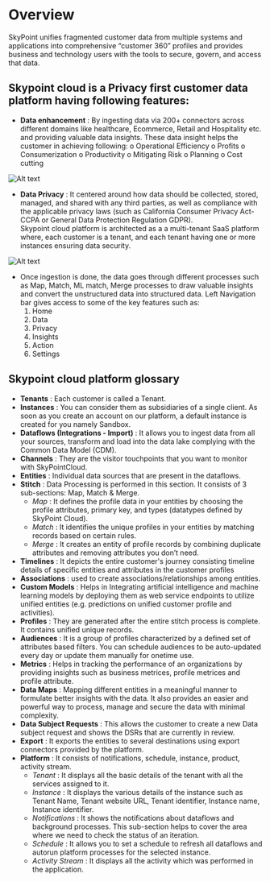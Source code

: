 # Overview
SkyPoint unifies fragmented customer data from multiple systems and applications into comprehensive “customer 360” profiles and provides business and technology users with the tools to secure, govern, and access that data. 
## Skypoint cloud is a Privacy first customer data platform having following features:

- **Data enhancement** : By ingesting data via 200+ connectors across different domains like healthcare, Ecommerce, Retail and Hospitality etc. and providing valuable data insights. These data insight helps the customer in achieving following:
o	Operational Efficiency
o	Profits
o	Consumerization 
o	Productivity
o	Mitigating Risk 
o	Planning
o	Cost cutting

![Alt text](https://github.com/skypointcloud/platform/blob/master/docs/doc_snippets/Dashboard.png)

- **Data Privacy** : It centered around how data should be collected, stored, managed, and shared with any third parties, as well as compliance with the applicable privacy laws (such as California Consumer Privacy Act- CCPA or General Data Protection Regulation GDPR).    
 Skypoint cloud platform is architected as a a multi-tenant SaaS platform where, each customer is a tenant, and each tenant having one or more instances ensuring data security.
 
 ![Alt text](https://github.com/skypointcloud/platform/blob/master/docs/doc_snippets/Multitenant.png)
 
- Once ingestion is done, the data goes through different processes such as Map, Match, ML match, Merge processes to draw valuable insights and convert the unstructured data into structured data.
Left Navigation bar gives access to some of the key features such as:
  1. Home
  2. Data
  3. Privacy
  4. Insights
  5. Action
  6. Settings

## **Skypoint cloud platform glossary**
- **Tenants** : Each customer is called a Tenant.
- **Instances** : You can consider them as subsidiaries of a single client. As soon as you create an account on our platform, a default instance is created for you namely Sandbox.
- **Dataflows (Integrations - Import)** : It allows you to ingest data from all your sources, transform and load into the data lake complying with the Common Data Model (CDM).
- **Channels** : They are the visitor touchpoints that you want to monitor with SkyPointCloud.
- **Entities** : Individual data sources that are present in the dataflows.
- **Stitch** : Data Processing is performed in this section. It consists of 3 sub-sections: Map, Match & Merge.
  - *Map* : It defines the profile data in your entities by choosing the profile attributes, primary key, and types (datatypes defined by SkyPoint Cloud).
  - *Match* : It identifies the unique profiles in your entities by matching records based on certain rules.
  - *Merge* : It creates an entity of profile records by combining duplicate attributes and removing attributes you don’t need.
- **Timelines** : It depicts the entire customer's journey consisting timeline details of  specific entities and attributes in the customer profiles 
- **Associations** : used to create associations/relationships among  entities.
- **Custom Models** : Helps in Integrating artificial intelligence and machine learning models by deploying them as web service endpoints to utilize unified entities (e.g. predictions on unified customer profile and activities).
- **Profiles** : They are  generated after the entire stitch process is complete. It contains unified unique records.
- **Audiences** : It is a group of profiles characterized by a defined set of attributes based filters. You can schedule audiences to be auto-updated every day or update them manually for onetime use.
- **Metrics** : Helps in tracking the performance of an organizations by providing insights such as business metrices, profile metrices and profile attribute. 
- **Data Maps** : Mapping different entities in a meaningful manner to formulate better insights with the data.  It also provides an easier and powerful way to process, manage and secure the data with minimal complexity.
- **Data Subject Requests** : This allows the customer to create a new Data subject request and shows the DSRs that are currently in review.
- **Export** : It exports the entities to several destinations  using export connectors provided by the platform.
- **Platform** : It consists of notifications, schedule, instance, product, activity stream.
  - *Tenant* : It displays all the basic details of the tenant with all the services assigned to it.
  - *Instance* : It displays the various details of the instance such as Tenant Name, Tenant website URL, Tenant identifier, Instance name, Instance identifier.
  - *Notifications* : It shows the notifications about dataflows and background processes. This sub-section helps to cover the area where we need to check the status of an iteration.
  - *Schedule* : It allows you to set a schedule to refresh all dataflows and autorun platform processes for the selected instance.
  - *Activity Stream* : It displays all the activity which was performed in the application.


